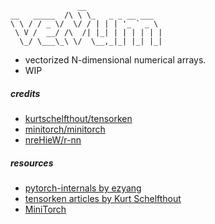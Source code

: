 ```console
               __
__   _____  /\ \ \_   _ _ __ ___
\ \ / / _ \/  \/ / | | | '_ ` _ \
 \ V /  __/ /\  /| |_| | | | | | |
  \_/ \___\_\ \/  \__,_|_| |_| |_|
```

- vectorized N-dimensional numerical arrays.
- WIP

##### credits

- [kurtschelfthout/tensorken](https://github.com/kurtschelfthout/tensorken)
- [minitorch/minitorch](https://github.com/minitorch/minitorch)
- [nreHieW/r-nn](https://github.com/nreHieW/r-nn)

##### resources

- [pytorch-internals by ezyang](http://blog.ezyang.com/2019/05/pytorch-internals/)
- [tensorken articles by Kurt Schelfthout](https://github.com/kurtschelfthout/tensorken/tree/main?tab=readme-ov-file#getting-started)
- [MiniTorch](https://minitorch.github.io/)
